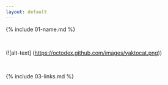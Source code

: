 ```yaml
---
layout: default
---
```


{% include 01-name.md %}

<br>

(![alt-text] (https://octodex.github.com/images/yaktocat.png)) 

<br>

{% include 03-links.md %}

